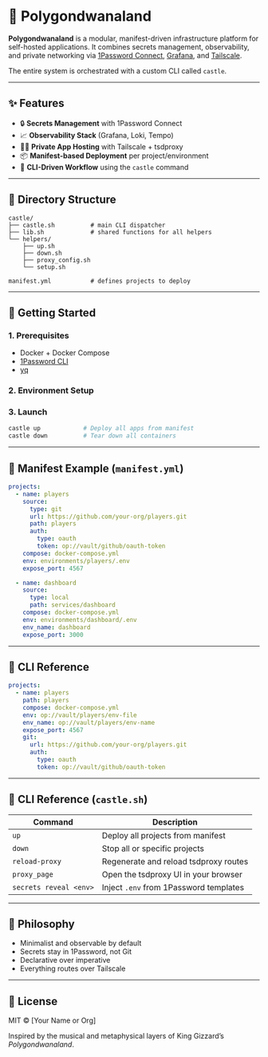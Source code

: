 # 🏰 Polygondwanaland

**Polygondwanaland** is a modular, manifest-driven infrastructure platform for self-hosted applications. It combines secrets management, observability, and private networking via [1Password Connect](https://developer.1password.com/docs/connect), [Grafana](https://grafana.com/), and [Tailscale](https://tailscale.com/).

The entire system is orchestrated with a custom CLI called `castle`.

---

## ✨ Features

- 🔒 **Secrets Management** with 1Password Connect
- 📈 **Observability Stack** (Grafana, Loki, Tempo)
- 🕵️‍♀️ **Private App Hosting** with Tailscale + tsdproxy
- 📦 **Manifest-based Deployment** per project/environment
- 🧰 **CLI-Driven Workflow** using the `castle` command

---

## 🧱 Directory Structure

```
castle/
├── castle.sh          # main CLI dispatcher
├── lib.sh             # shared functions for all helpers
└── helpers/
    ├── up.sh
    ├── down.sh
    ├── proxy_config.sh
    └── setup.sh

manifest.yml           # defines projects to deploy
```

---

## 🚀 Getting Started

### 1. Prerequisites

- Docker + Docker Compose
- [1Password CLI](https://developer.1password.com/docs/cli)
- [yq](https://github.com/mikefarah/yq)

### 2. Environment Setup

### 3. Launch

```bash
castle up            # Deploy all apps from manifest
castle down          # Tear down all containers
```

---

## 📜 Manifest Example (`manifest.yml`)

```yaml
projects:
  - name: players
    source:
      type: git
      url: https://github.com/your-org/players.git
      path: players
      auth:
        type: oauth
        token: op://vault/github/oauth-token
    compose: docker-compose.yml
    env: environments/players/.env
    expose_port: 4567

  - name: dashboard
    source:
      type: local
      path: services/dashboard
    compose: docker-compose.yml
    env: environments/dashboard/.env
    env_name: dashboard
    expose_port: 3000
```

---

## 🧪 CLI Reference

```yaml
projects:
  - name: players
    path: players
    compose: docker-compose.yml
    env: op://vault/players/env-file
    env_name: op://vault/players/env-name
    expose_port: 4567
    git:
      url: https://github.com/your-org/players.git
      auth:
        type: oauth
        token: op://vault/github/oauth-token
```

---

## 🧪 CLI Reference (`castle.sh`)

| Command                  | Description                              |
|--------------------------|------------------------------------------|
| `up`                    | Deploy all projects from manifest        |
| `down`                  | Stop all or specific projects            |
| `reload-proxy`          | Regenerate and reload tsdproxy routes    |
| `proxy_page`            | Open the tsdproxy UI in your browser     |
| `secrets reveal <env>`  | Inject `.env` from 1Password templates   |

---

## 🧠 Philosophy

- Minimalist and observable by default
- Secrets stay in 1Password, not Git
- Declarative over imperative
- Everything routes over Tailscale

---

## 🪪 License

MIT © [Your Name or Org]

Inspired by the musical and metaphysical layers of King Gizzard’s *Polygondwanaland*.

